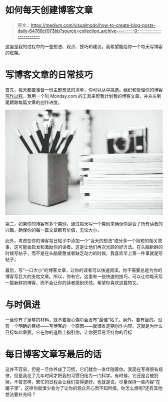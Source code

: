 # 如何每天创建博客文章

> 原文：<https://medium.com/visualmodo/how-to-create-blog-posts-daily-64768cf073bb?source=collection_archive---------0----------------------->

这里是我的过程中的一些想法、观点、技巧和建议，我希望能给你一个每天写博客的框架。

# 写博客文章的日常技巧

首先，每天都要准备一份主题想法的清单，你可以从中挑选。组织和管理你的博客[写作过程](https://visualmodo.com/make-money-writing-best-methods/)。我用一个叫 Monday.com 的工具来帮我计划我的博客文章，并从头到尾跟踪每篇文章的创作进度。

![](img/2a8be5526fc924cf7e876ac483b6dfb5.png)

第二，如果你的博客有多个类别，通过每天写一个类别来确保你迎合了所有读者的兴趣。确保你的每一篇文章都有价值，无论大小。

此外，考虑在你的博客每日帖子中添加一个“当天的想法”或分享一个简短的相关故事，这可能会启发和激励你的读者。这是让他们再次光顾的好方法。在头脑新鲜的时候写帖子，而不是在头脑疲惫或者缺乏动力的时候。我喜欢早上第一件事就是写帖子。

最后，写“一口大小”的博客文章，让你的读者可以快速阅读。你不需要总是为你的博客写巨大的支柱文章。所以，你有它。这里有一些快速的技巧，可以让你每天写一篇新鲜的博客，而不会让你的读者感到厌烦。希望你喜欢这篇短文。

# 与时俱进

一旦你有了足够的材料，就不要担心偶尔会发布“最佳”帖子。另外，要有目的。没有一个明确的目标——写博客的一个原因——就很难定期创作内容。这就是为什么目标如此重要。它在你的道路上指引你，让你更容易坚持你的目标

# 每日博客文章写最后的话

这并不容易，但是一旦你养成了习惯，它们就会一直伴随着你。我现在写得很有规律，但是我花了几年时间才把我的习惯归结为一门科学。有时候，它还是会被扔掉。不管怎样，繁忙的日程会让我们变得更好。也就是说，尽量保持一些内容“在罐子里”，这样你就很少会为了让你的观众开心而不知所措。你怎么想呢?还有其他想法要补充吗？
